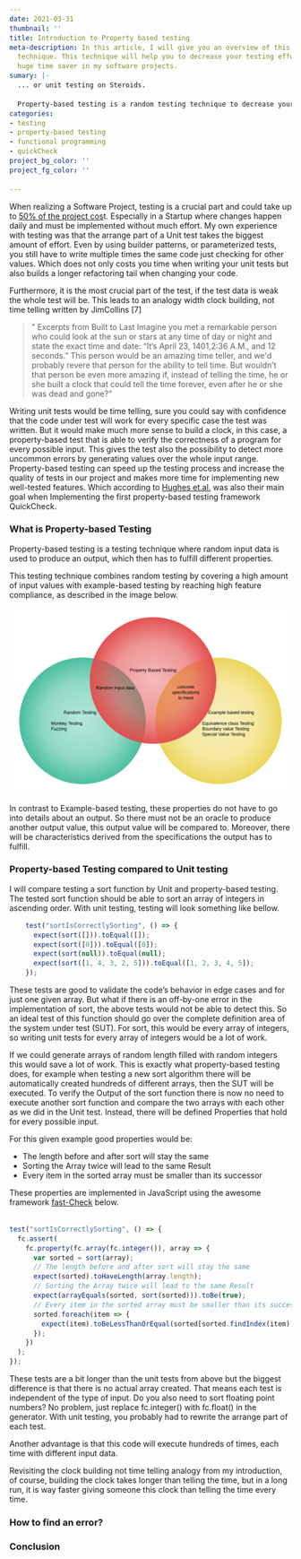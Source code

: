 ```yaml
---
date: 2021-03-31
thumbnail: ''
title: Introduction to Property based testing
meta-description: In this article, I will give you an overview of this random testing
  technique. This technique will help you to decrease your testing effort and is a
  huge time saver in my software projects.
sumary: |-
  ... or unit testing on Steroids.

  Property-based testing is a random testing technique to decrease your testing effort and helps to write strong tests. Sounds good right? In the following lines, I will give you a brief introduction to this topic.
categories:
- testing
- property-based testing
- functional programming
- quickCheck
project_bg_color: ''
project_fg_color: ''

---
```

When realizing a Software Project, testing is a crucial part and could take up to [50% of the project cos](https://jaxenter.com/time-estimation-for-software-testing-128078.html#:\~:text=Statistically%20speaking%2C%20testing%20occupies%2020,as%2035%20to%2050%20percent.)t. Especially in a Startup where changes happen daily and must be implemented without much effort. My own experience with testing was that the arrange part of a Unit test takes the biggest amount of effort. Even by using builder patterns, or parameterized tests, you still have to write multiple times the same code just checking for other values. Which does not only costs you time when writing your unit tests but also builds a longer refactoring tail when changing your code.

Furthermore, it is the most crucial part of the test, if the test data is weak the whole test will be. This leads to an analogy width clock building, not time telling written by JimCollins \[7\]

> ” Excerpts from Built to Last Imagine you met a remarkable person who could look at the sun or stars at any time of day or night and state the exact time and date: “It’s April 23, 1401,2:36 A.M., and 12 seconds.” This person would be an amazing time teller, and we'd probably revere that person for the ability to tell time. But wouldn’t that person be even more amazing if, instead of telling the time, he or she built a clock that could tell the time forever, even after he or she was dead and gone?”

Writing unit tests would be time telling, sure you could say with confidence that the code under test will work for every specific case the test was written. But it would make much more sense to build a clock, in this case, a property-based test that is able to verify the correctness of a program for every possible input. This gives the test also the possibility to detect more uncommon errors by generating values over the whole input range. Property-based testing can speed up the testing process and increase the quality of tests in our project and makes more time for implementing new well-tested features. Which according to [Hughes et.al.](https://dl.acm.org/doi/10.1145/1988042.1988046) was also their main goal when Implementing the first property-based testing framework QuickCheck.

### What is Property-based Testing

Property-based testing is a testing technique where random input data is used to produce an output, which then has to fulfill different properties.

This testing technique combines random testing by covering a high amount of input values with example-based testing by reaching high feature compliance, as described in the image below.

![Property based testing compared to other testing techniques.](/uploads/property-based-testing-vs-unit-testing.png)

In contrast to Example-based testing, these properties do not have to go into details about an output. So there must not be an oracle to produce another output value, this output value will be compared to. Moreover, there will be characteristics derived from the specifications the output has to fulfill.

### Property-based Testing compared to Unit testing

I will compare testing a sort function by Unit and property-based testing. The tested sort function should be able to sort an array of integers in ascending order. With unit testing, testing will look something like bellow.

``` js
    test("sortIsCorrectlySorting", () => {
      expect(sort([])).toEqual([]);
      expect(sort([0])).toEqual([0]);
      expect(sort(null)).toEqual(null);
      expect(sort([1, 4, 3, 2, 5])).toEqual([1, 2, 3, 4, 5]);
    });
```

These tests are good to validate the code’s behavior in edge cases and for just one given array. But what if there is an off-by-one error in the implementation of sort, the above tests would not be able to detect this. So an ideal test of this function should go over the complete definition area of the system under test (SUT). For sort, this would be every array of integers, so writing unit tests for every array of integers would be a lot of work.

If we could generate arrays of random length filled with random integers this would save a lot of work. This is exactly what property-based testing does, for example when testing a new sort algorithm there will be automatically created hundreds of different arrays, then the SUT will be executed. To verify the Output of the sort function there is now no need to execute another sort function and compare the two arrays with each other as we did in the Unit test. Instead, there will be defined Properties that hold for every possible input.

For this given example good properties would be:

* The length before and after sort will stay the same
* Sorting the Array twice will lead to the same Result
* Every item in the sorted array must be smaller than its successor

These properties are implemented in JavaScript using the awesome framework [fast-Check](https://dubzzz.github.io/fast-check.github.com/) below.

``` js 

test("sortIsCorrectlySorting", () => {
  fc.assert(
    fc.property(fc.array(fc.integer()), array => {
      var sorted = sort(array);
      // The length before and after sort will stay the same
      expect(sorted).toHaveLength(array.length);
      // Sorting the Array twice will lead to the same Result
      expect(arrayEquals(sorted, sort(sorted))).toBe(true);
      // Every item in the sorted array must be smaller than its successor
      sorted.foreach(item => {
        expect(item).toBeLessThanOrEqual(sorted[sorted.findIndex(item) + 1]);
      });
    })
  );
});
```

These tests are a bit longer than the unit tests from above but the biggest difference is that there is no actual array created. That means each test is independent of the type of input. Do you also need to sort floating point numbers? No problem, just replace fc.integer() with fc.float() in the generator. With unit testing, you probably had to rewrite the arrange part of each test. 

Another advantage is that this code will execute hundreds of times, each time with different input data.

Revisiting the clock building not time telling analogy from my introduction, of course, building the clock takes longer than telling the time, but in a long run, it is way faster giving someone this clock than telling the time every time.

### How to find an error?

### Conclusion